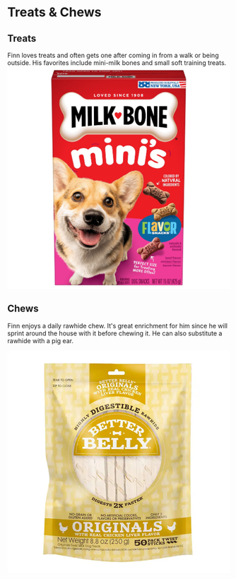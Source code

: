 # Treats & Chews

## Treats

Finn loves treats and often gets one after coming in from a walk or being outside. His favorites include mini-milk bones and small soft training treats.
![Mini Milk Bones](assets/images/milkbones.jpg)

## Chews

Finn enjoys a daily rawhide chew. It's great enrichment for him since he will sprint around the house with it before chewing it.
He can also substitute a rawhide with a pig ear.

![Rawhide Twists](assets/images/rawhide_twist.webp)
